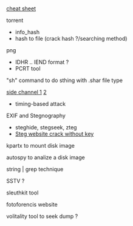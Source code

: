 #
#
#
[cheat sheet](https://www.jaiminton.com/cheatsheet/DFIR/#)

torrent
- info_hash
- hash to file (crack hash ?/searching method)

png
- IDHR .. IEND format ?
- PCRT tool

"sh" command to do sthing with .shar file type

[side channel 1](https://www.rambus.com/blogs/side-channel-attacks/) [2](https://neilhartsfield.com/side-channel-attacks/)
- timing-based attack 

EXIF and Stegnography
- steghide, stegseek, zteg
- [Steg website crack without key](https://stylesuxx.github.io/steganography/)

kpartx to mount disk image

autospy to analize a disk image

string | grep technique

SSTV ?

sleuthkit tool

fotoforencis website 

volitality tool to seek dump ?


